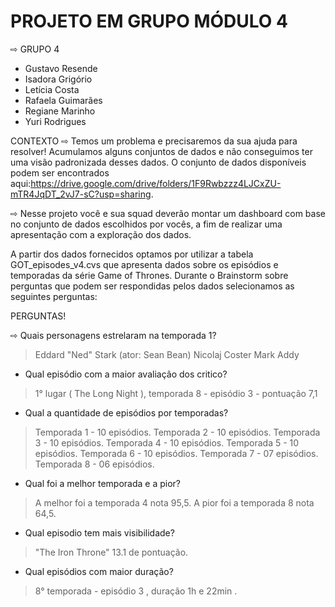 # PROJETO EM GRUPO MÓDULO 4
 
⇨ GRUPO 4 
- Gustavo Resende
- Isadora Grigório
- Letícia Costa
- Rafaela Guimarães
- Regiane Marinho
- Yuri Rodrigues



CONTEXTO ⇨ Temos um problema e precisaremos da sua ajuda para resolver! Acumulamos alguns conjuntos de dados e não conseguimos ter uma visão padronizada desses dados. O conjunto de dados disponíveis podem ser encontrados aqui:https://drive.google.com/drive/folders/1F9Rwbzzz4LJCxZU-mTR4JqDT_2vJ7-sC?usp=sharing.


⇨ Nesse projeto você e sua squad deverão montar um dashboard com base no conjunto de dados escolhidos por vocês, a fim de realizar uma apresentação com a exploração dos dados.


A partir dos dados fornecidos optamos por utilizar a tabela GOT_episodes_v4.cvs que apresenta dados sobre os episódios e temporadas da série Game of Thrones. Durante o Brainstorm sobre perguntas que podem ser respondidas pelos dados selecionamos as seguintes perguntas:

PERGUNTAS!

⇨ Quais personagens estrelaram na temporada 1?
> Eddard "Ned" Stark (ator: Sean Bean)
> Nicolaj Coster 
> Mark Addy

- Qual episódio com a maior avaliação dos critico?
> 1° lugar ( The Long Night ), temporada 8 - episódio 3 - pontuação 7,1 


- Qual a quantidade de episódios por temporadas?
> Temporada 1 - 10 episódios. 
> Temporada 2 - 10 episódios. 
> Temporada 3 - 10 episódios. 
> Temporada 4 - 10 episódios. 
> Temporada 5 - 10 episódios. 
> Temporada 6 - 10 episódios. 
> Temporada 7 - 07 episódios. 
> Temporada 8 - 06 episódios. 


- Qual foi a melhor temporada e a pior?
> A melhor foi a temporada 4 nota 95,5.
> A pior foi a temporada 8 nota 64,5.

- Qual episodio tem mais visibilidade?
> "The Iron Throne" 13.1 de pontuação.

- Qual episódios com maior duração?
> 8° temporada -  episódio 3 , duração 1h e 22min .








